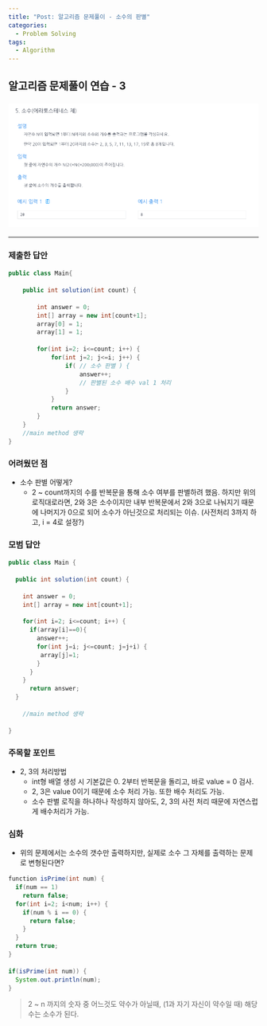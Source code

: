 ```yaml
---
title: "Post: 알고리즘 문제풀이 - 소수의 판별"
categories:
  - Problem Solving
tags:
  - Algorithm
---
```


## 알고리즘 문제풀이 연습 - 3

### ![소수의 판별](/assets/images/prime.png)

---

### 제출한 답안

```java
public class Main{

    public int solution(int count) {

        int answer = 0;
        int[] array = new int[count+1];
        array[0] = 1;
        array[1] = 1;

        for(int i=2; i<=count; i++) {
            for(int j=2; j<=i; j++) {
                if( // 소수 판별 ) {
                    answer++;
                    // 판별된 소수 배수 val 1 처리
                }
            }
            return answer;
        }
    }
    //main method 생략
}
```

### 어려웠던 점

- 소수 판별 어떻게?
  - 2 ~ count까지의 수를 반복문을 통해 소수 여부를 판별하려 했음. 하지만 위의 로직대로라면, 2와 3은 소수이지만 내부 반복문에서 2와 3으로 나눠지기 때문에 나머지가 0으로 되어 소수가 아닌것으로 처리되는 이슈. (사전처리 3까지 하고, i = 4로 설정?)

### 모범 답안

```java
public class Main {

  public int solution(int count) {

    int answer = 0;
    int[] array = new int[count+1];

    for(int i=2; i<=count; i++) {
      if(array[i]==0){
        answer++;
        for(int j=i; j<=count; j=j+i) {
         array[j]=1;
        }
      }
    }
      return answer;
  }

    //main method 생략

}
```

### 주목할 포인트

- 2, 3의 처리방법
  - int형 배열 생성 시 기본값은 0. 2부터 반복문을 돌리고, 바로 value = 0 검사.
  - 2, 3은 value 0이기 때문에 소수 처리 가능. 또한 배수 처리도 가능.
  - 소수 판별 로직을 하나하나 작성하지 않아도, 2, 3의 사전 처리 때문에 자연스럽게 배수처리가 가능.

### 심화

- 위의 문제에서는 소수의 갯수만 출력하지만, 실제로 소수 그 자체를 출력하는 문제로 변형된다면?

```java
function isPrime(int num) {
  if(num == 1)
    return false;
  for(int i=2; i<num; i++) {
    if(num % i == 0) {
      return false;
    }
  }
  return true;
}

if(isPrime(int num)) {
  System.out.println(num);
}
```

> 2 ~ n 까지의 숫자 중 어느것도 약수가 아닐때, (1과 자기 자신이 약수일 때) 해당 수는 소수가 된다.
